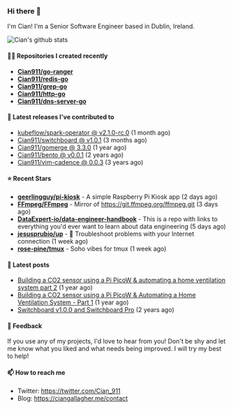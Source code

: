 ### Hi there 👋

I'm Cian! I'm a Senior Software Engineer based in Dublin, Ireland.

![Cian's github stats](https://github-readme-stats.vercel.app/api?username=CIan911&theme=dracula&show_icons=true)

#### 👨‍💻 Repositories I created recently
- **[Cian911/go-ranger](https://github.com/Cian911/go-ranger)**
- **[Cian911/redis-go](https://github.com/Cian911/redis-go)**
- **[Cian911/grep-go](https://github.com/Cian911/grep-go)**
- **[Cian911/http-go](https://github.com/Cian911/http-go)**
- **[Cian911/dns-server-go](https://github.com/Cian911/dns-server-go)**

#### 🚀 Latest releases I've contributed to


- [kubeflow/spark-operator @ v2.1.0-rc.0](https://github.com/kubeflow/spark-operator/releases/tag/v2.1.0-rc.0) (1 month ago)
- [Cian911/switchboard @ v1.0.1](https://github.com/Cian911/switchboard/releases/tag/v1.0.1) (3 months ago)
- [Cian911/gomerge @ 3.3.0](https://github.com/Cian911/gomerge/releases/tag/3.3.0) (1 year ago)
- [Cian911/bento @ v0.0.1](https://github.com/Cian911/bento/releases/tag/v0.0.1) (2 years ago)
- [Cian911/vim-cadence @ 0.0.3](https://github.com/Cian911/vim-cadence/releases/tag/0.0.3) (3 years ago)

#### ⭐ Recent Stars


- **[geerlingguy/pi-kiosk](https://github.com/geerlingguy/pi-kiosk)** - A simple Raspberry Pi Kiosk app (2 days ago)
- **[FFmpeg/FFmpeg](https://github.com/FFmpeg/FFmpeg)** - Mirror of https://git.ffmpeg.org/ffmpeg.git (3 days ago)
- **[DataExpert-io/data-engineer-handbook](https://github.com/DataExpert-io/data-engineer-handbook)** - This is a repo with links to everything you&#39;d ever want to learn about data engineering (5 days ago)
- **[jesusprubio/up](https://github.com/jesusprubio/up)** - 📶 Troubleshoot problems with your Internet connection (1 week ago)
- **[rose-pine/tmux](https://github.com/rose-pine/tmux)** - Soho vibes for tmux (1 week ago)

#### 📄 Latest posts
- [Building a CO2 sensor using a Pi PicoW &amp; automating a home ventilation system part 2](https://ciangallagher.me/2023/11/27/Co2-sensor-using-tiny-go-part-2/) (1 year ago)
- [Building a CO2 sensor using a Pi PicoW &amp; Automating a Home Ventilation System - Part 1](https://ciangallagher.me/2023/11/04/custom-co2-sensor-using-using-pi-picow/) (1 year ago)
- [Switchboard v1.0.0 and Switchboard Pro](https://ciangallagher.me/2022/09/17/Switchboard-v1-and-pro/) (2 years ago)

#### 💬 Feedback

If you use any of my projects, I'd love to hear from you! Don't be shy and let me know what you liked
and what needs being improved. I will try my best to help!

#### 📫 How to reach me

- Twitter: https://twitter.com/Cian_911
- Blog: https://ciangallagher.me/contact
